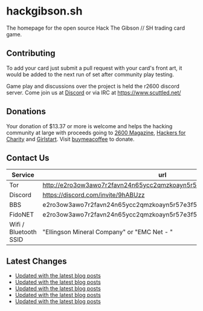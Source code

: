 # hackgibson.sh
The homepage for the open source Hack The Gibson // SH trading card game.


## Contributing

To add your card just submit a pull request with your card's front art, it would be added to the next run of set after community play testing.

Game play and discussions over the project is held the r2600 discord server. Come join us at [Discord](https://discord.com/invite/9hABUzz) or via IRC at https://www.scuttled.net/


## Donations

Your donation of $13.37 or more is welcome and helps the hacking community at large with proceeds going to [2600 Magazine](https://2600.com/), [Hackers for Charity](https://hackersforcharity.org) and [Girlstart](https://girlstart.org).  Visit [buymeacoffee](https://www.buymeacoffee.com/hackgibson.sh) to donate.


## Contact Us

Service | url
-|-
Tor | http://e2ro3ow3awo7r2favn24n65ycc2qmzkoayn5r57e3f56nvjwdcgg32ad.onion
Discord | https://discord.com/invite/9hABUzz
BBS | e2ro3ow3awo7r2favn24n65ycc2qmzkoayn5r57e3f56nvjwdcgg32ad.onion:23
FidoNET | e2ro3ow3awo7r2favn24n65ycc2qmzkoayn5r57e3f56nvjwdcgg32ad.onion:24554
Wifi / Bluetooth SSID | "Ellingson Mineral Company" or "EMC Net - <fidonet address>"

## Latest Changes
<!-- BLOG-POST-LIST:START -->
- [Updated with the latest blog posts](https://github.com/DFW2600/hackgibson.sh/commit/47779a3d34d5bc4c43dffca088e284ac370ed503)
- [Updated with the latest blog posts](https://github.com/DFW2600/hackgibson.sh/commit/d12039ee93e3370b0eb9ec9ed75bebdfb17854db)
- [Updated with the latest blog posts](https://github.com/DFW2600/hackgibson.sh/commit/6a19985fbb57ede23710b0af3b0064fe65e2b4be)
- [Updated with the latest blog posts](https://github.com/DFW2600/hackgibson.sh/commit/3f3b5a858fb543c9c86ed7564463db56b79d286a)
- [Updated with the latest blog posts](https://github.com/DFW2600/hackgibson.sh/commit/80a797af69b8608f32e6084c0f1448c6261d1a46)
<!-- BLOG-POST-LIST:END -->
